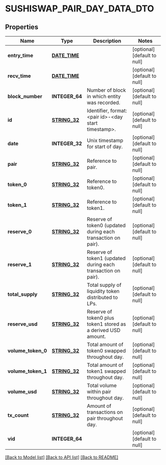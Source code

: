 # SUSHISWAP_PAIR_DAY_DATA_DTO

## Properties
Name | Type | Description | Notes
------------ | ------------- | ------------- | -------------
**entry_time** | [**DATE_TIME**](DATE_TIME.md) |  | [optional] [default to null]
**recv_time** | [**DATE_TIME**](DATE_TIME.md) |  | [optional] [default to null]
**block_number** | **INTEGER_64** | Number of block in which entity was recorded. | [optional] [default to null]
**id** | [**STRING_32**](STRING_32.md) | Identifier, format: &lt;pair id&gt;-&lt;day start timestamp&gt;. | [optional] [default to null]
**date** | **INTEGER_32** | Unix timestamp for start of day. | [optional] [default to null]
**pair** | [**STRING_32**](STRING_32.md) | Reference to pair. | [optional] [default to null]
**token_0** | [**STRING_32**](STRING_32.md) | Reference to token0. | [optional] [default to null]
**token_1** | [**STRING_32**](STRING_32.md) | Reference to token1. | [optional] [default to null]
**reserve_0** | [**STRING_32**](STRING_32.md) | Reserve of token0 (updated during each transaction on pair). | [optional] [default to null]
**reserve_1** | [**STRING_32**](STRING_32.md) | Reserve of token1 (updated during each transaction on pair). | [optional] [default to null]
**total_supply** | [**STRING_32**](STRING_32.md) | Total supply of liquidity token distributed to LPs. | [optional] [default to null]
**reserve_usd** | [**STRING_32**](STRING_32.md) | Reserve of token0 plus token1 stored as a derived USD amount. | [optional] [default to null]
**volume_token_0** | [**STRING_32**](STRING_32.md) | Total amount of token0 swapped throughout day. | [optional] [default to null]
**volume_token_1** | [**STRING_32**](STRING_32.md) | Total amount of token1 swapped throughout day. | [optional] [default to null]
**volume_usd** | [**STRING_32**](STRING_32.md) | Total volume within pair throughout day. | [optional] [default to null]
**tx_count** | [**STRING_32**](STRING_32.md) | Amount of transactions on pair throughout day. | [optional] [default to null]
**vid** | **INTEGER_64** |  | [optional] [default to null]

[[Back to Model list]](../README.md#documentation-for-models) [[Back to API list]](../README.md#documentation-for-api-endpoints) [[Back to README]](../README.md)


